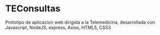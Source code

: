 # TEConsultas
 Prototipo de aplicacion web dirigida a la Telemedicina, desarrollada con Javascript, NodeJS, express, Axios, HTML5, CSS3
